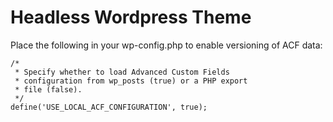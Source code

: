 # Headless Wordpress Theme

Place the following in your wp-config.php to enable versioning of ACF data:

```
/*
 * Specify whether to load Advanced Custom Fields
 * configuration from wp_posts (true) or a PHP export
 * file (false).
 */
define('USE_LOCAL_ACF_CONFIGURATION', true);
```